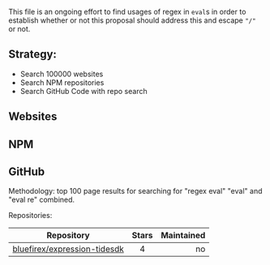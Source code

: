 This file is an ongoing effort to find usages of regex in `eval`s in order to establish whether or not this proposal should address this and escape `"/"` or not.

Strategy:
--------

 - Search 100000 websites
 - Search NPM repositories
 - Search GitHub Code with repo search
 
Websites
------

NPM 
--------

GitHub
--------
Methodology: top 100 page results for searching for "regex eval" "eval" and "eval re" combined.

Repositories:

| Repository        | Stars           | Maintained |
| ----------------- |:---------------:| ----------:|
| [bluefirex/expression-tidesdk](https://github.com/bluefirex/expression-tidesdk/blob/aa317bdeae99e2187a1e7b30e332f1fb3ada7bd1/dist/osx/Expression.app/Contents/Resources/js/replace.js) | 4 | no |

